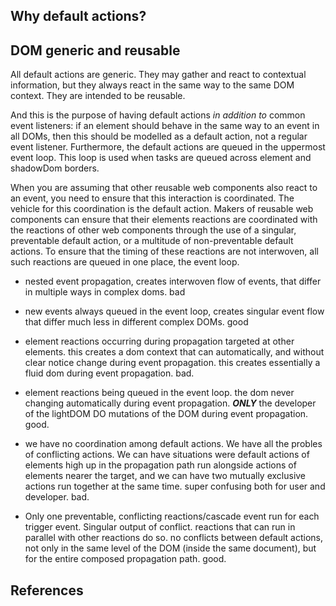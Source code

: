 ## Why default actions? 

## DOM generic and reusable

All default actions are generic. They may gather and react to contextual information, but they always react in the same way to the same DOM context. They are intended to be reusable.

And this is the purpose of having default actions *in addition to* common event listeners: if an element should behave in the same way to an event in all DOMs, then this should be modelled as a default action, not a regular event listener. Furthermore, the default actions are queued in the uppermost event loop. This loop is used when tasks are queued across element and shadowDom borders.

When you are assuming that other reusable web components also react to an event, you need to ensure that this interaction is coordinated. The vehicle for this coordination is the default action. Makers of reusable web components can ensure that their elements reactions are coordinated with the reactions of other web components through the use of a singular, preventable default action, or a multitude of non-preventable default actions. To ensure that the timing of these reactions are not interwoven, all such reactions are queued in one place, the event loop.

- nested event propagation, creates interwoven flow of events, that differ in multiple ways in complex doms. bad 
+ new events always queued in the event loop, creates singular event flow that differ much less in different complex DOMs. good  

- element reactions occurring during propagation targeted at other elements. this creates a dom context that can automatically, and without clear notice change during event propagation. this creates essentially a fluid dom during event propagation. bad.
+ element reactions being queued in the event loop. the dom never changing automatically during event propagation. ***ONLY*** the developer of the lightDOM DO mutations of the DOM during event propagation. good. 

- we have no coordination among default actions. We have all the probles of conflicting actions. We can have situations were default actions of elements high up in the propagation path run alongside actions of elements nearer the target, and we can have two mutually exclusive actions run together at the same time. super confusing both for user and developer. bad.
+  Only one preventable, conflicting reactions/cascade event run for each trigger event. Singular output of conflict. reactions that can run in parallel with other reactions do so. no conflicts between default actions, not only in the same level of the DOM (inside the same document), but for the entire composed propagation path. good.  

## References